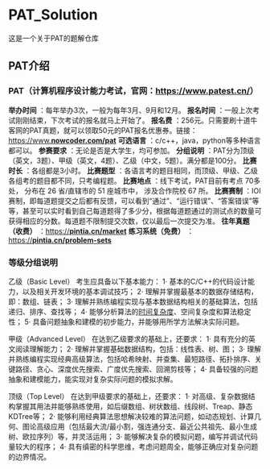 # PAT_Solution

这是一个关于PAT的题解仓库

## PAT介绍

### PAT（计算机程序设计能力考试，官网：[https://www.**patest.cn/**](https://link.zhihu.com/?target=https%3A//www.patest.cn/)）

 **举办时间** ：每年举办3次，一般为每年3月、9月和12月。
 **报名时间** ：一般上次考试刚刚结束，下次考试的报名就马上开始了。
 **报名费** ：256元。只需要刷十道牛客网的PAT真题，就可以领取50元的PAT报名优惠券。链接： [https://www.**nowcoder.com/pat**](https://link.zhihu.com/?target=https%3A//www.nowcoder.com/pat)
 **可选语言** ：c/c++，java，python等多种语言都可以。
 **参赛要求** ：无论是否是大学生，均可参加。
 **分组说明** ：PAT分为顶级（英文，3题）、甲级（英文，4题）、乙级（中文，5题）。满分都是100分。
 **比赛时长** ：各组都是3小时。
 **比赛题型** ：各语言考的题目相同，而顶级、甲级、乙级各组考的题目都不同，只考编程题。
 **比赛地点** ：线下考试，PAT目前有考点 70多处， 分布在 26 省/直辖市的 51 座城市中， 涉及合作院校 67 所。
 **比赛赛制** ：IOI赛制，即每道题提交之后都有反馈，可以看到“通过”、“运行错误”、“答案错误”等等，甚至可以实时看到自己每道题得了多少分，根据每道题通过的测试点的数量可获得相应的分数。每道题不限制提交次数，仅以最后一次提交为准。
 **往年真题（收费）** ：[https://**pintia.cn/market**](https://link.zhihu.com/?target=https%3A//pintia.cn/market)
 **练习系统（免费）** ：[https://**pintia.cn/problem-sets**](https://link.zhihu.com/?target=https%3A//pintia.cn/problem-sets)

### 等级分组说明

乙级（Basic Level）
 考生应具备以下基本能力：
 1· 基本的C/C++的代码设计能力，以及相关开发环境的基本调试技巧；
 2· 理解并掌握最基本的数据存储结构，即：数组、链表；
 3· 理解并熟练编程实现与基本数据结构相关的基础算法，包括递归、排序、查找等；
 4· 能够分析算法的[时间复杂度](https://so.csdn.net/so/search?q=%E6%97%B6%E9%97%B4%E5%A4%8D%E6%9D%82%E5%BA%A6&spm=1001.2101.3001.7020)、空间复杂度和算法稳定性；
 5· 具备问题抽象和建模的初步能力，并能够用所学方法解决实际问题。

甲级（Advanced Level）
 在达到乙级要求的基础上，还要求：
 1· 具有充分的英文阅读理解能力；
 2· 理解并掌握基础数据结构，包括：线性表、树、图；
 3· 理解并熟练编程实现经典高级算法，包括哈希映射、并查集、最短路径、拓扑排序、关键路径、贪心、深度优先搜索、广度优先搜索、回溯剪枝等；
 4· 具备较强的问题抽象和建模能力，能实现对复杂实际问题的模拟求解。

顶级（Top Level）
 在达到甲级要求的基础上，还要求：
 1· 对高级、复杂数据结构掌握其用法并能够熟练使用，如后缀数组、树状数组、线段树、Treap、静态KDTree等；
 2· 能够利用经典算法思想解决较难的算法问题，如动态规划、计算几何、图论高级应用（包括最大流/最小割，强连通分支、最近公共祖先、最小生成树、欧拉序列）等，并灵活运用；
 3· 能够解决复杂的模拟问题，编写并调试代码量较大的程序；
 4· 具有缜密的科学思维，考虑问题周全，能够正确应对复杂问题的边界情况。
